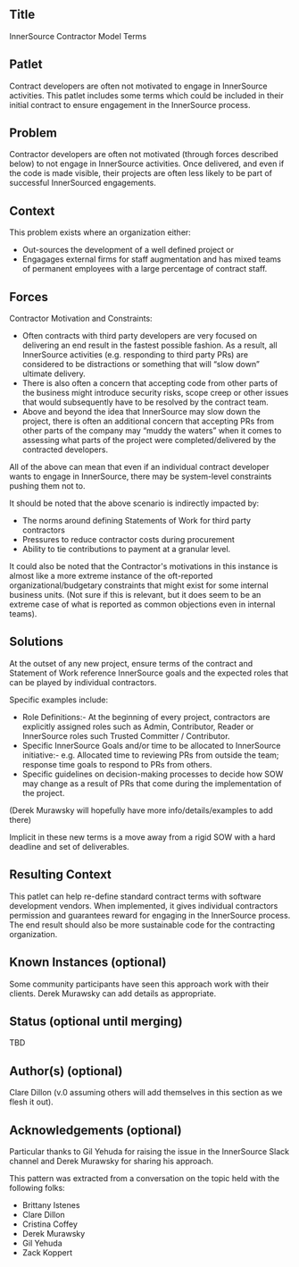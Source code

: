 ## Title

InnerSource Contractor Model Terms

## Patlet

Contract developers are often not motivated to engage in InnerSource activities. This patlet includes some terms which could be included in their initial contract to ensure engagement in the InnerSource process.

## Problem

Contractor developers are often not motivated (through forces described below) to not engage in InnerSource activities. Once delivered, and even if the code is made visible, their projects are often less likely to be part of successful InnerSourced engagements.

## Context

This problem exists where an organization either:

- Out-sources the development of a well defined project or 
- Engagages external firms for staff augmentation and has mixed teams of permanent employees with a large percentage of contract staff. 

## Forces

Contractor Motivation and Constraints: 

- Often contracts with third party developers are very focused on delivering an end result in the fastest possible fashion. As a result, all InnerSource activities (e.g. responding to third party PRs) are considered to be distractions or something that will “slow down” ultimate delivery. 
- There is also often a concern that accepting code from other parts of the business might introduce security risks, scope creep or other issues that would subsequently have to be resolved by the contract team.
- Above and beyond the idea that InnerSource may slow down the project, there is often an additional concern that accepting PRs from other parts of the company may “muddy the waters” when it comes to assessing what parts of the project were completed/delivered by the contracted developers. 

All of the above can mean that even if an individual contract developer wants to engage in InnerSource, there may be system-level constraints pushing them not to.

It should be noted that the above scenario is indirectly impacted by:

- The norms around defining Statements of Work for third party contractors
- Pressures to reduce contractor costs during procurement
- Ability to tie contributions to payment at a granular level. 

It could also be noted that the Contractor's motivations in this instance is almost like a more extreme instance of the oft-reported organizational/budgetary constraints that might exist for some internal business units. (Not sure if this is relevant, but it does seem to be an extreme case of what is reported as common objections even in internal teams). 

## Solutions

At the outset of any new project, ensure terms of the contract and Statement of Work reference InnerSource goals and the expected roles that can be played by individual contractors. 

Specific examples include:

- Role Definitions:- At the beginning of every project, contractors are explicitly assigned roles such as Admin, Contributor, Reader or InnerSource roles such Trusted Committer / Contributor.
- Specific InnerSource Goals and/or time to be allocated to InnerSource initiative:- e.g. Allocated time to reviewing PRs from outside the team; response time goals to respond to PRs from others. 
- Specific guidelines on decision-making processes to decide how SOW may change as a result of PRs that come during the implementation of the project.

(Derek Murawsky will hopefully have more info/details/examples to add there)

Implicit in these new terms is a move away from a rigid SOW with a hard deadline and set of deliverables. 

## Resulting Context

This patlet can help re-define standard contract terms with software development vendors. When implemented, it gives individual contractors permission and guarantees reward for engaging in the InnerSource process. 
The end result should also be more sustainable code for the contracting organization. 

## Known Instances (optional)

Some community participants have seen this approach work with their clients. Derek Murawsky  can add details as appropriate.

## Status (optional until merging)

TBD

## Author(s) (optional)

Clare Dillon (v.0 assuming others will add themselves in this section as we flesh it out).

## Acknowledgements (optional)

Particular thanks to Gil Yehuda for raising the issue  in the InnerSource Slack channel and Derek Murawsky for sharing his approach.

This pattern was extracted from a conversation on the topic held with the following folks:
- Brittany Istenes
- Clare Dillon
- Cristina Coffey
- Derek Murawsky
- Gil Yehuda
- Zack Koppert
